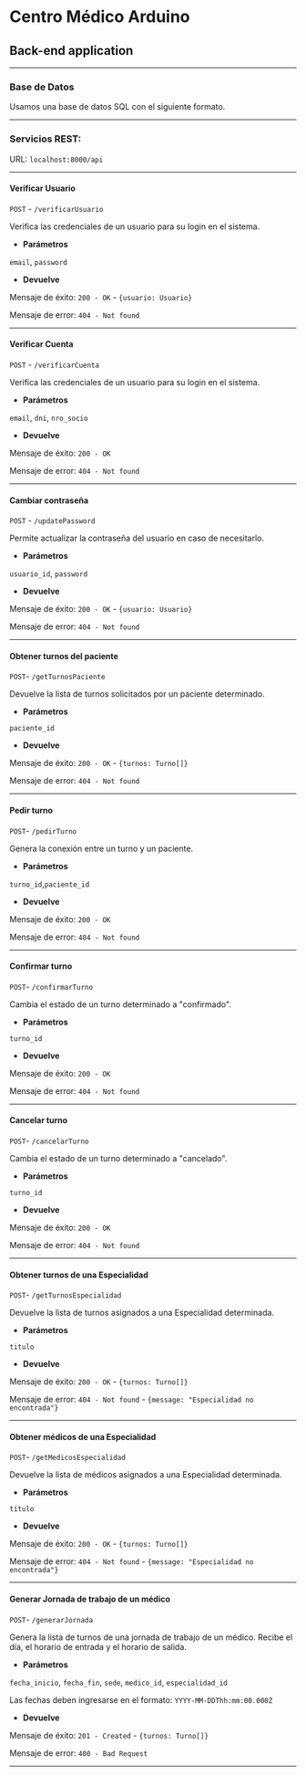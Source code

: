 # Centro Médico Arduino

## Back-end application

***

### Base de Datos

Usamos una base de datos SQL con el siguiente formato.



***

### Servicios REST:

URL: `localhost:8000/api`

***

#### Verificar Usuario

`POST` - `/verificarUsuario`

Verifica las credenciales de un usuario para su login en el sistema.

* **Parámetros**

`email`, `password`

* **Devuelve**

Mensaje de éxito: `200 - OK` - `{usuario: Usuario}`

Mensaje de error: `404 - Not found`

***

#### Verificar Cuenta

`POST` - `/verificarCuenta`

Verifica las credenciales de un usuario para su login en el sistema.

* **Parámetros**

`email`, `dni`, `nro_socio`

* **Devuelve**

Mensaje de éxito: `200 - OK`

Mensaje de error: `404 - Not found`

***

#### Cambiar contraseña

`POST` - `/updatePassword`

Permite actualizar la contraseña del usuario en caso de necesitarlo.

* **Parámetros**

`usuario_id`, `password`

* **Devuelve**

Mensaje de éxito: `200 - OK` - `{usuario: Usuario}`

Mensaje de error: `404 - Not found`

***

#### Obtener turnos del paciente

`POST`- `/getTurnosPaciente`

Devuelve la lista de turnos solicitados por un paciente determinado.

* **Parámetros**

`paciente_id`

* **Devuelve**

Mensaje de éxito: `200 - OK` - `{turnos: Turno[]}`

Mensaje de error: `404 - Not found`

***

#### Pedir turno

`POST`- `/pedirTurno`

Genera la conexión entre un turno y un paciente.

* **Parámetros**

`turno_id`,`paciente_id`

* **Devuelve**

Mensaje de éxito: `200 - OK`

Mensaje de error: `404 - Not found`

***

#### Confirmar turno

`POST`- `/confirmarTurno`

Cambia el estado de un turno determinado a "confirmado".

* **Parámetros**

`turno_id`

* **Devuelve**

Mensaje de éxito: `200 - OK`

Mensaje de error: `404 - Not found`

***

#### Cancelar turno

`POST`- `/cancelarTurno`

Cambia el estado de un turno determinado a "cancelado".

* **Parámetros**

`turno_id`

* **Devuelve**

Mensaje de éxito: `200 - OK`

Mensaje de error: `404 - Not found`

***

#### Obtener turnos de una Especialidad

`POST`- `/getTurnosEspecialidad`

Devuelve la lista de turnos asignados a una Especialidad determinada.

* **Parámetros**

`titulo`

* **Devuelve**

Mensaje de éxito: `200 - OK` - `{turnos: Turno[]}`

Mensaje de error: `404 - Not found` - `{message: "Especialidad no encontrada"}`

***

#### Obtener médicos de una Especialidad

`POST`- `/getMedicosEspecialidad`

Devuelve la lista de médicos asignados a una Especialidad determinada.

* **Parámetros**

`título`

* **Devuelve**

Mensaje de éxito: `200 - OK` - `{turnos: Turno[]}`

Mensaje de error: `404 - Not found` - `{message: "Especialidad no encontrada"}`

***

#### Generar Jornada de trabajo de un médico

`POST`- `/generarJornada`

Genera la lista de turnos de una jornada de trabajo de un médico. Recibe el día, el horario de entrada y el horario de salida.

* **Parámetros**

`fecha_inicio`, `fecha_fin`, `sede`, `medico_id`, `especialidad_id`

Las fechas deben ingresarse en el formato: `YYYY-MM-DDThh:mm:00.000Z`

* **Devuelve**

Mensaje de éxito: `201 - Created` - `{turnos: Turno[]}`

Mensaje de error: `400 - Bad Request`

***




